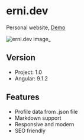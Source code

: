 # erni.dev

Personal website, [Demo](https://erni.dev)

![erni.dev image_](https://user-images.githubusercontent.com/16189689/79685988-15e27500-823d-11ea-83cc-88a78fedf358.png)

## Version

- Project: 1.0
- Angular: 9.1.2

## Features

- Profile data from .json file
- Markdown support
- Responsive and modern
- SEO friendly
